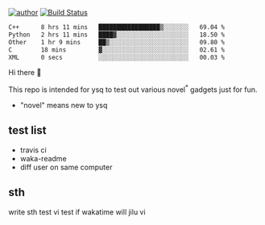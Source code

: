 [![author](https://img.shields.io/badge/author-ysq-green)](https://github.com/Yang-Shiqin)
[![Build Status](https://app.travis-ci.com/Yang-Shiqin/testall.svg?branch=main)](https://app.travis-ci.com/Yang-Shiqin/testall)

<!--START_SECTION:waka-->

```txt
C++      8 hrs 11 mins   █████████████████▒░░░░░░░   69.04 %
Python   2 hrs 11 mins   ████▓░░░░░░░░░░░░░░░░░░░░   18.50 %
Other    1 hr 9 mins     ██▒░░░░░░░░░░░░░░░░░░░░░░   09.80 %
C        18 mins         ▓░░░░░░░░░░░░░░░░░░░░░░░░   02.61 %
XML      0 secs          ░░░░░░░░░░░░░░░░░░░░░░░░░   00.03 %
```

<!--END_SECTION:waka-->

Hi there 👋

This repo is intended for ysq to test out various novel<sup>*</sup> gadgets just for fun.

- "novel" means new to ysq

## test list
- travis ci
- waka-readme
- diff user on same computer

## sth
write sth
test vi
test if wakatime will jilu vi

